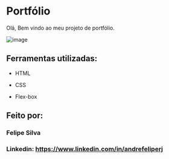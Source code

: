 # Portfólio 
Olá, Bem vindo ao meu projeto de portfólio.

![image](https://github.com/felipepsrj/portfolio/blob/main/Captura%20de%20Tela%202023-08-22%20a%CC%80s%2022.46.37.png?raw=true)

## Ferramentas utilizadas:

* HTML

* CSS

* Flex-box

## Feito por:

### Felipe Silva

### Linkedin: https://www.linkedin.com/in/andrefeliperj

